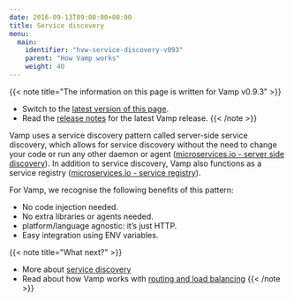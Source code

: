 ```yaml
---
date: 2016-09-13T09:00:00+00:00
title: Service discovery
menu:
  main:
    identifier: "hvw-service-discovery-v093"
    parent: "How Vamp works"
    weight: 40
---
```


{{< note title="The information on this page is written for Vamp v0.9.3" >}}

* Switch to the [latest version of this page](/documentation/how-vamp-works/service-discovery).
* Read the [release notes](/documentation/release-notes/latest) for the latest Vamp release.
{{< /note >}}

Vamp uses a service discovery pattern called server-side service discovery, which allows for service discovery without the need to change your code or run any other daemon or agent ([microservices.io - server side discovery](http://microservices.io/patterns/server-side-discovery.html)). In addition to service discovery, Vamp also functions as a service registry ([microservices.io - service registry](http://microservices.io/patterns/service-registry.html)).

For Vamp, we recognise the following benefits of this pattern:

* No code injection needed.
* No extra libraries or agents needed.
* platform/language agnostic: it’s just HTTP.
* Easy integration using ENV variables.

{{< note title="What next?" >}}
* More about [service discovery](/documentation/using-vamp/v0.9.3/service-discovery)
* Read about how Vamp works with [routing and load balancing](/documentation/how-vamp-works/v0.9.3/routing-and-load-balancing)
{{< /note >}}